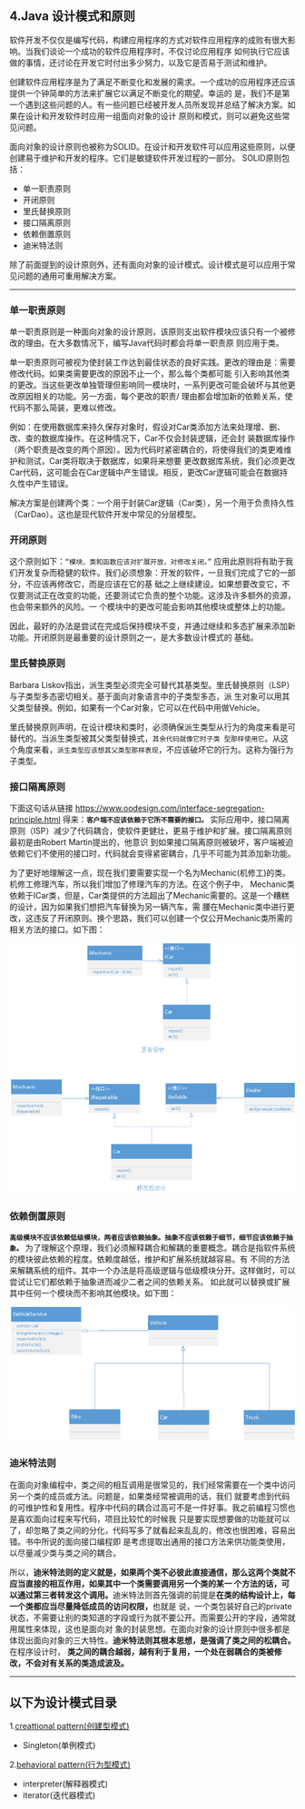 ## 4.Java 设计模式和原则
软件开发不仅仅是编写代码，构建应用程序的方式对软件应用程序的成败有很大影响。当我们谈论一个成功的软件应用程序时，不仅讨论应用程序
如何执行它应该做的事情，还讨论在开发它时付出多少努力，以及它是否易于测试和维护。

创建软件应用程序是为了满足不断变化和发展的需求。一个成功的应用程序还应该提供一个钟简单的方法来扩展它以满足不断变化的期望。幸运的
是，我们不是第一个遇到这些问题的人。有一些问题已经被开发人员所发现并总结了解决方案。如果在设计和开发软件时应用一组面向对象的设计
原则和模式，则可以避免这些常见问题。

面向对象的设计原则也被称为SOLID。在设计和开发软件可以应用这些原则，以便创建易于维护和开发的程序。它们是敏捷软件开发过程的一部分。
SOLID原则包括：
- 单一职责原则
- 开闭原则
- 里氏替换原则
- 接口隔离原则
- 依赖倒置原则
- 迪米特法则

除了前面提到的设计原则外，还有面向对象的设计模式。设计模式是可以应用于常见问题的通用可重用解决方案。

---
### 单一职责原则
单一职责原则是一种面向对象的设计原则，该原则支出软件模块应该只有一个被修改的理由。在大多数情况下，编写Java代码时都会将单一职责原
则应用于类。

单一职责原则可被视为使封装工作达到最佳状态的良好实践。更改的理由是：需要修改代码。如果类需要更改的原因不止一个，那么每个类都可能
引入影响其他类的更改。当这些更改单独管理但影响同一模块时，一系列更改可能会破坏与其他更改原因相关的功能。另一方面，每个更改的职责/
理由都会增加新的依赖关系，使代码不那么简装，更难以修改。

例如：在使用数据库来持久保存对象时，假设对Car类添加方法来处理增、删、改、查的数据库操作。在这种情况下，Car不仅会封装逻辑，还会封
装数据库操作（两个职责是改变的两个原因）。因为代码时紧密耦合的，将使得我们的类更难维护和测试，Car类将取决于数据库，如果将来想要
更改数据库系统，我们必须更改Car代码，这可能会在Car逻辑中产生错误。相反，更改Car逻辑可能会在数据持久性中产生错误。

解决方案是创建两个类：一个用于封装Car逻辑（Car类），另一个用于负责持久性（CarDao）。这也是现代软件开发中常见的分层模型。

### 开闭原则
这个原则如下：```“模块、类和函数应该对扩展开放，对修改关闭。”```
应用此原则将有助于我们开发复杂而稳健的软件。我们必须想象：开发的软件，一旦我们完成了它的一部分，不应该再修改它，而是应该在它的基
础之上继续建设。如果想要改变它，不仅要测试正在改变的功能，还要测试它负责的整个功能。这涉及许多额外的资源，也会带来额外的风险。一
个模块中的更改可能会影响其他模块或整体上的功能。

因此，最好的办法是尝试在完成后保持模块不变，并通过继续和多态扩展来添加新功能。开闭原则是最重要的设计原则之一，是大多数设计模式的
基础。

### 里氏替换原则
Barbara Liskov指出，派生类型必须完全可替代其基类型。里氏替换原则（LSP）与子类型多态密切相关。基于面向对象语言中的子类型多态，派
生对象可以用其父类型替换。例如，如果有一个Car对象，它可以在代码中用做Vehicle。

里氏替换原则声明，在设计模块和类时，必须确保派生类型从行为的角度来看是可替代的。当派生类型被其父类型替换式，`其余代码就像它时子类
型那样使用它`。从这个角度来看，`派生类型应该想其父类型那样表现`，不应该破坏它的行为。这称为强行为子类型。

### 接口隔离原则
下面这句话从链接 https://www.oodesign.com/interface-segregation-principle.html 得来：**`客户端不应该依赖于它所不需要的接口。`**
实际应用中，接口隔离原则（ISP）减少了代码耦合，使软件更健壮，更易于维护和扩展。接口隔离原则最初是由Robert Martin提出的，他意识
到如果接口隔离原则被破坏，客户端被迫依赖它们不使用的接口时，代码就会变得紧密耦合，几乎不可能为其添加新功能。

为了更好地理解这一点，现在我们要需要实现一个名为Mechanic(机修工)的类。机修工修理汽车，所以我们增加了修理汽车的方法。在这个例子中，
Mechanic类依赖于ICar类，但是，Car类提供的方法超出了Mechanic需要的。这是一个糟糕的设计，因为如果我们想把汽车替换为另一辆汽车，需
腰在Mechanic类中进行更改，这违反了开闭原则。换个思路，我们可以创建一个仅公开Mechanic类所需的相关方法的接口。如下图：

![接口隔离原则](/src/main/resources/image/basics/knowledge/1-9.png) 

### 依赖倒置原则
**`高级模块不应该依赖低级模块，两者应该依赖抽象。抽象不应该依赖于细节，细节应该依赖于抽象。`**
为了理解这个原理，我们必须解释耦合和解耦的重要概念。耦合是指软件系统的模块彼此依赖的程度。依赖度越低，维护和扩展系统就越容易。有
不同的方法来解耦系统的组件。其中一个办法是将高级逻辑与低级模块分开。这样做时，可以尝试让它们都依赖于抽象进而减少二者之间的依赖关系。
如此就可以替换或扩展其中任何一个模块而不影响其他模块。如下图：

![依赖倒置原则](/src/main/resources/image/basics/knowledge/1-10.png)

### 迪米特法则
在面向对象编程中，类之间的相互调用是很常见的，我们经常需要在一个类中访问另一个类的成员或方法。问题是，如果类经常被调用的话，我们
就要考虑到代码的可维护性和复用性。程序中代码的耦合过高可不是一件好事。我之前编程习惯也是喜欢面向过程来写代码，项目比较忙的时候我
只是要实现想要做的功能就可以了，却忽略了类之间的分化，代码写多了就看起来乱乱的，修改也很困难，容易出错。书中所说的面向接口编程即
是考虑提取出通用的接口方法来供功能类使用，以尽量减少类与类之间的耦合。

所以，<strong>迪米特法则的定义就是，如果两个类不必彼此直接通信，那么这两个类就不应当直接的相互作用，如果其中一个类需要调用另一个类的某一
个方法的话，可以通过第三者转发这个调用。</strong>迪米特法则首先强调的前提是<strong>在类的结构设计上，每一个类都应当尽量降低成员的访问权限，</strong>也就是
说，一个类包装好自己的private状态，不需要让别的类知道的字段或行为就不要公开。而需要公开的字段，通常就用属性来体现，这也是面向对
象的封装思想。在面向对象的设计原则中很多都是体现出面向对象的三大特性。<strong>迪米特法则其根本思想，是强调了类之间的松耦合。</strong>在程序设计时，
<strong>类之间的耦合越弱，越有利于复用，一个处在弱耦合的类被修改，不会对有关系的类造成波及。</strong>


---
## 以下为设计模式目录
1.[creattional pattern(创建型模式)](creattionalpattern/5.Creattional%20Pattern.md)
 - Singleton(单例模式) 

2.[behavioral pattern(行为型模式)](behavioralpattern/6.Behavioral%20Pattern.md)
 - interpreter(解释器模式)
 - iterator(迭代器模式) 